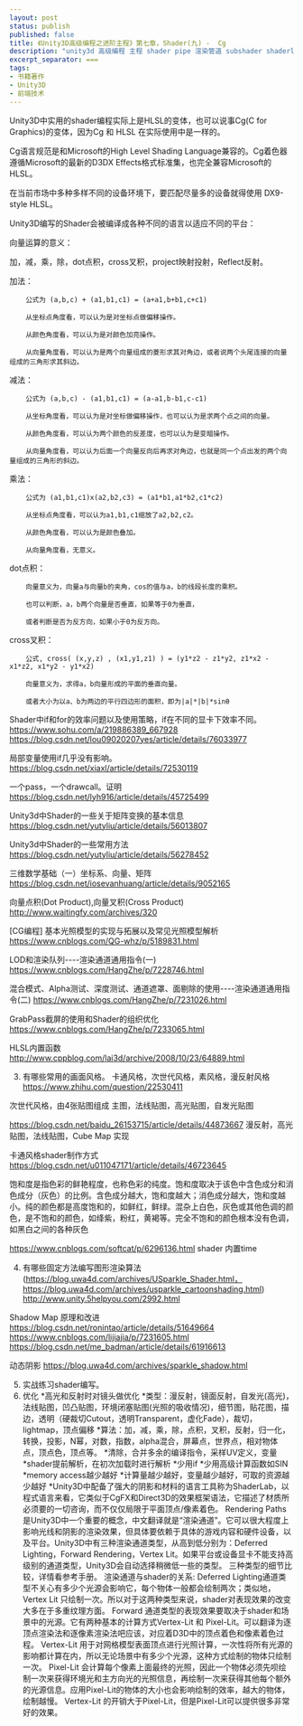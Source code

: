 ```yaml
---
layout: post
status: publish
published: false
title: 《Unity3D高级编程之进阶主程》第七章，Shader(九) -  Cg
description: "unity3d 高级编程 主程 shader pipe 渲染管道 subshader shaderlab vertex fragment pass"
excerpt_separator: ===
tags:
- 书籍著作
- Unity3D
- 前端技术
---
```


Unity3D中实用的shader编程实际上是HLSL的变体，也可以说事Cg(C for Graphics)的变体，因为Cg 和 HLSL 在实际使用中是一样的。

Cg语言规范是和Microsoft的High Level Shading Language兼容的。Cg着色器遵循Microsoft的最新的D3DX Effects格式标准集，也完全兼容Microsoft的HLSL。

在当前市场中多种多样不同的设备环境下，要匹配尽量多的设备就得使用 DX9-style HLSL。

Unity3D编写的Shader会被编译成各种不同的语言以适应不同的平台：


向量运算的意义：

加，减，乘，除，dot点积，cross叉积，project映射投射，Reflect反射。

加法：

		公式为 (a,b,c) + (a1,b1,c1) = (a+a1,b+b1,c+c1)

		从坐标点角度看，可以认为是对坐标点做偏移操作。

		从颜色角度看，可以认为是对颜色加亮操作。

		从向量角度看，可以认为是两个向量组成的菱形求其对角边，或者说两个头尾连接的向量组成的三角形求其斜边。

减法：

		公式为 (a,b,c) - (a1,b1,c1) = (a-a1,b-b1,c-c1)

		从坐标角度看，可以认为是对坐标做偏移操作，也可以认为是求两个点之间的向量。

		从颜色角度看，可以认为两个颜色的反差度，也可以认为是变暗操作。

		从向量角度看，可以认为后面一个向量反向后再求对角边，也就是同一个点出发的两个向量组成的三角形的斜边。

乘法：

		公式为 (a1,b1,c1)x(a2,b2,c3) = (a1*b1,a1*b2,c1*c2)

		从坐标点角度看，可以认为a1,b1,c1缩放了a2,b2,c2。

		从颜色角度看，可以认为是颜色叠加。

		从向量角度看，无意义。

dot点积：

		向量意义为，向量a与向量b的夹角，cos的值与a，b的线段长度的乘积。

		也可以判断，a，b两个向量是否垂直，如果等于0为垂直，

		或者判断是否为反方向，如果小于0为反方向。

cross叉积：

		公式, cross( (x,y,z) , (x1,y1,z1) ) = (y1*z2 - z1*y2, z1*x2 - x1*z2, x1*y2 - y1*x2)

		向量意义为，求得a，b向量形成的平面的垂直向量。

		或者大小为以a、b为两边的平行四边形的面积，即为|a|*|b|*sinθ

Shader中if和for的效率问题以及使用策略，if在不同的显卡下效率不同。
https://www.sohu.com/a/219886389_667928
https://blog.csdn.net/lou09020207yes/article/details/76033977

局部变量使用if几乎没有影响。
https://blog.csdn.net/xiaxl/article/details/72530119

一个pass，一个drawcall。证明
https://blog.csdn.net/lyh916/article/details/45725499

Unity3d中Shader的一些关于矩阵变换的基本信息
https://blog.csdn.net/yutyliu/article/details/56013807

Unity3d中Shader的一些常用方法
https://blog.csdn.net/yutyliu/article/details/56278452

三维数学基础（一）坐标系、向量、矩阵
https://blog.csdn.net/iosevanhuang/article/details/9052165

向量点积(Dot Product),向量叉积(Cross Product)
http://www.waitingfy.com/archives/320

[CG编程] 基本光照模型的实现与拓展以及常见光照模型解析
https://www.cnblogs.com/QG-whz/p/5189831.html

LOD和渲染队列----渲染通道通用指令(一)
https://www.cnblogs.com/HangZhe/p/7228746.html

混合模式、Alpha测试、深度测试、通道遮罩、面剔除的使用----渲染通道通用指令(二)
https://www.cnblogs.com/HangZhe/p/7231026.html

GrabPass截屏的使用和Shader的组织优化
https://www.cnblogs.com/HangZhe/p/7233065.html

HLSL内置函数
http://www.cppblog.com/lai3d/archive/2008/10/23/64889.html

3.	有哪些常用的画面风格。
卡通风格，次世代风格，素风格，漫反射风格
https://www.zhihu.com/question/22530411

次世代风格，由4张贴图组成
主图，法线贴图，高光贴图，自发光贴图

https://blog.csdn.net/baidu_26153715/article/details/44873667
漫反射，高光贴图，法线贴图，Cube Map 实现

卡通风格shader制作方式
https://blog.csdn.net/u011047171/article/details/46723645

饱和度是指色彩的鲜艳程度，也称色彩的纯度。饱和度取决于该色中含色成分和消色成分（灰色）的比例。含色成分越大，饱和度越大；消色成分越大，饱和度越小。纯的颜色都是高度饱和的，如鲜红，鲜绿。混杂上白色，灰色或其他色调的颜色，是不饱和的颜色，如绛紫，粉红，黄褐等。完全不饱和的颜色根本没有色调，如黑白之间的各种灰色

https://www.cnblogs.com/softcat/p/6296136.html
shader 内置time

4.	有哪些固定方法编写图形渲染算法
(https://blog.uwa4d.com/archives/USparkle_Shader.html，https://blog.uwa4d.com/archives/usparkle_cartoonshading.html)
http://www.unity.5helpyou.com/2992.html

Shadow Map 原理和改进
https://blog.csdn.net/ronintao/article/details/51649664
https://www.cnblogs.com/lijiajia/p/7231605.html
https://blog.csdn.net/me_badman/article/details/61916613

动态阴影
https://blog.uwa4d.com/archives/sparkle_shadow.html

5.	实战练习shader编写。
6.	优化
*高光和反射时对镜头做优化
*类型：漫反射，镜面反射，自发光(高光)，法线贴图，凹凸贴图，环境闭塞贴图(光照的吸收情况)，细节图，贴花图，描边，透明（硬裁切Cutout，透明Transparent，虚化Fade），裁切，lightmap，顶点偏移
*算法：加，减，乘，除，点积，叉积，反射，归一化，转换，投影，N幂，对数，指数，alpha混合，屏幕点，世界点，相对物体点，顶点色，顶点等。
*清除，合并多余的编译指令，采样UV定义，变量
*shader提前解析，在初次加载时进行解析
*少用if
*少用高级计算函数如SIN
*memory access越少越好
*计算量越少越好，变量越少越好，可取的资源越少越好
*Unity3D中配备了强大的阴影和材料的语言工具称为ShaderLab，以程式语言来看，它类似于CgFX和Direct3D的效果框架语法，它描述了材质所必须要的一切咨询，而不仅仅局限于平面顶点/像素着色。
Rendering Paths是Unity3D中一个重要的概念，中文翻译就是“渲染通道”。它可以很大程度上影响光线和阴影的渲染效果，但具体要依赖于具体的游戏内容和硬件设备，以及平台。Unity3D中有三种渲染通道类型，从高到低分别为：Deferred Lighting，Forward Rendering，Vertex Lit。如果平台或设备显卡不能支持高级别的通道类型，Unity3D会自动选择稍微低一些的类型。
三种类型的细节比较，详情看参考手册。
渲染通道与shader的关系:
Deferred Lighting通道类型不关心有多少个光源会影响它，每个物体一般都会绘制两次；类似地，Vertex Lit 只绘制一次。所以对于这两种类型来说，shader对表现效果的改变大多在于多重纹理方面。
Forward 通道类型的表现效果要取决于shader和场景中的光源。它有两种基本的计算方式Vertex-Lit 和 Pixel-Lit。可以翻译为逐顶点渲染法和逐像素渲染法吧应该，对应着D3D中的顶点着色和像素着色过程。
Vertex-Lit 用于对网格模型表面顶点进行光照计算，一次性将所有光源的影响都计算在内，所以无论场景中有多少个光源，这种方式绘制的物体只绘制一次。
Pixel-Lit 会计算每个像素上面最终的光照，因此一个物体必须先呗绘制一次来获得环境光和主方向光的光照信息，再绘制一次来获得其他每个额外的光源信息。应用Pixel-Lit的物体的大小也会影响绘制的效率，越大的物体，绘制越慢。
Vertex-Lit 的开销大于Pixel-Lit，但是Pixel-Lit可以提供很多非常好的效果。